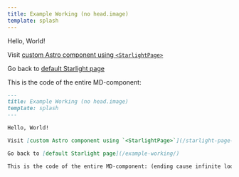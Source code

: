 ```yaml
---
title: Example Working (no head.image)
template: splash
---
```


Hello, World!

Visit [custom Astro component using `<StarlightPage>`](/starlight-page-component-working/)

Go back to [default Starlight page](/example-working/)

This is the code of the entire MD-component:

```md
---
title: Example Working (no head.image)
template: splash
---

Hello, World!

Visit [custom Astro component using `<StarlightPage>`](/starlight-page-component-working/)

Go back to [default Starlight page](/example-working/)

This is the code of the entire MD-component: (ending cause infinite loop)
```
